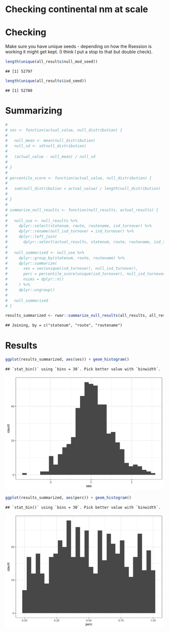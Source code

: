 Checking continental nm at scale
================

# Checking

Make sure you have unique seeds - depending on how the Rsession is
working it might get kept. (I think I put a stop to that but double
check).

``` r
length(unique(all_results$null_mod_seed))
```

    ## [1] 52797

``` r
length(unique(all_results$isd_seed))
```

    ## [1] 52780

# Summarizing

``` r
# 
# ses <- function(actual_value, null_distribution) {
#   
#   null_mean <- mean(null_distribution)
#   null_sd <- sd(null_distribution)
#   
#   (actual_value - null_mean) / null_sd
#   
# }
# 
# percentile_score <- function(actual_value, null_distribution) {
#   
#   sum(null_distribution < actual_value) / length(null_distribution)
#   
# }
# 
# summarize_null_results <- function(null_results, actual_results) {
#   
#   null_use <- null_results %>%
#     dplyr::select(statenum, route, routename, isd_turnover) %>%
#     dplyr::rename(null_isd_turnover = isd_turnover) %>%
#     dplyr::left_join(
#       dplyr::select(actual_results, statenum, route, routename, isd_turnover))
#   
#   null_summarized <- null_use %>%
#     dplyr::group_by(statenum, route, routename) %>%
#     dplyr::summarize(
#       ses = ses(unique(isd_turnover), null_isd_turnover),
#       perc = percentile_score(unique(isd_turnover), null_isd_turnover),
#       nsims = dplyr::n()
#     ) %>%
#     dplyr::ungroup()
#   
#   null_summarized
# }
```

``` r
results_summarized <- rwar::summarize_null_results(all_results, all_results_actual)
```

    ## Joining, by = c("statenum", "route", "routename")

# Results

``` r
ggplot(results_summarized, aes(ses)) + geom_histogram() 
```

    ## `stat_bin()` using `bins = 30`. Pick better value with `binwidth`.

![](continental_at_scale_files/figure-gfm/unnamed-chunk-4-1.png)<!-- -->

``` r
ggplot(results_summarized, aes(perc)) + geom_histogram() 
```

    ## `stat_bin()` using `bins = 30`. Pick better value with `binwidth`.

![](continental_at_scale_files/figure-gfm/unnamed-chunk-4-2.png)<!-- -->
